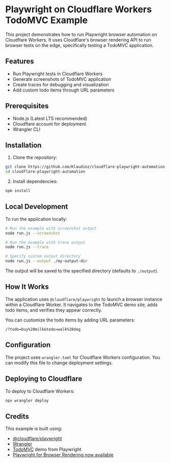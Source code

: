 # Playwright on Cloudflare Workers TodoMVC Example

This project demonstrates how to run Playwright browser automation on Cloudflare Workers. It uses Cloudflare's browser rendering API to run browser tests on the edge, specifically testing a TodoMVC application.

## Features

- Run Playwright tests in Cloudflare Workers
- Generate screenshots of TodoMVC application
- Create traces for debugging and visualization
- Add custom todo items through URL parameters

## Prerequisites

- Node.js (Latest LTS recommended)
- Cloudflare account for deployment
- Wrangler CLI

## Installation

1. Clone the repository:

```bash
git clone https://github.com/Klaudioz/cloudflare-playwright-automation.git
cd cloudflare-playwright-automation
```

2. Install dependencies:

```bash
npm install
```

## Local Development

To run the application locally:

```bash
# Run the example with screenshot output
node run.js --screenshot

# Run the example with trace output 
node run.js --trace

# Specify custom output directory
node run.js --output ./my-output-dir
```

The output will be saved to the specified directory (defaults to `./output`).

## How It Works

The application uses `@cloudflare/playwright` to launch a browser instance within a Cloudflare Worker. It navigates to the TodoMVC demo site, adds todo items, and verifies they appear correctly.

You can customize the todo items by adding URL parameters:

```
/?todo=buy%20milk&todo=walk%20dog
```

## Configuration

The project uses `wrangler.toml` for Cloudflare Workers configuration. You can modify this file to change deployment settings.

## Deploying to Cloudflare

To deploy to Cloudflare Workers:

```bash
npx wrangler deploy
```

## Credits

This example is built using:
- [@cloudflare/playwright](https://developers.cloudflare.com/browser-rendering/playwright/)
- [Wrangler](https://developers.cloudflare.com/workers/cli-wrangler/)
- [TodoMVC](https://demo.playwright.dev/todomvc) demo from Playwright
- [Playwright for Browser Rendering now available](https://developers.cloudflare.com/changelog/2025-04-04-playwright-beta/)